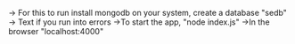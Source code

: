 -> For this to run install mongodb on your system, create a database "sedb"
-> Text if you run into errors
->To start the app, "node index.js"
->In the browser "localhost:4000"
